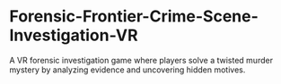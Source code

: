 # Forensic-Frontier-Crime-Scene-Investigation-VR
A VR forensic investigation game where players solve a twisted murder mystery by analyzing evidence and uncovering hidden motives.
